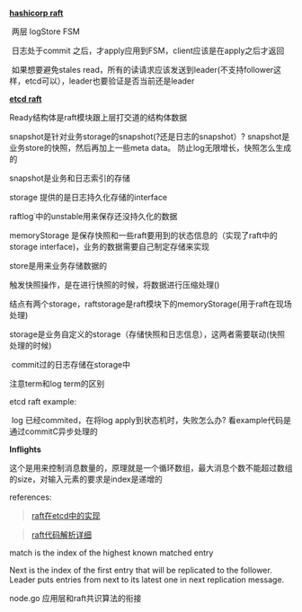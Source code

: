 **[hashicorp raft](https://github.com/hashicorp/raft)**

​	两层 logStore FSM

​	日志处于commit 之后，才apply应用到FSM，client应该是在apply之后才返回

​	如果想要避免stales read，所有的读请求应该发送到leader(不支持follower这样，etcd可以），leader也要验证是否当前还是leader





**[etcd raft](https://github.com/etcd-io/etcd/tree/master/raft)**

Ready结构体是raft模块跟上层打交道的结构体数据

snapshot是针对业务storage的snapshot(?还是日志的snapshot）? snapshot是业务store的快照，然后再加上一些meta data。 防止log无限增长，快照怎么生成的

snapshot是业务和日志索引的存储

storage 提供的是日志持久化存储的interface

raftlog˙中的unstable用来保存还没持久化的数据

memoryStorage 是保存快照和一些raft要用到的状态信息的（实现了raft中的storage interface)，业务的数据需要自己制定存储来实现

store是用来业务存储数据的



触发快照操作，是在进行快照的时候，将数据进行压缩处理()



结点有两个storage，raftstorage是raft模块下的memoryStorage(用于raft在现场处理)

​				   storage是业务自定义的storage（存储快照和日志信息），这两者需要联动(快照处理的时候)

​				 commit过的日志存储在storage中

注意term和log term的区别

etcd raft example:

​	log 已经commited，在将log apply到状态机时，失败怎么办? 看example代码是通过commitC异步处理的



**Inflights**

这个是用来控制消息数量的，原理就是一个循环数组，最大消息个数不能超过数组的size，对输入元素的要求是index是递增的



references:

> [raft在etcd中的实现](http://blog.betacat.io/post/raft-implementation-in-etcd/)

>  [raft代码解析详细](https://www.codedump.info/post/20180922-etcd-raft/#msgvote-msgprevote%E6%B6%88%E6%81%AF%E4%BB%A5%E5%8F%8Amsgvoteresp-msgprevoteresp%E6%B6%88%E6%81%AF)

match is the index of the highest known matched entry

Next is the index of the first entry that will be replicated to the follower.  Leader puts entries from next to its latest one in next replication message.

node.go 应用层和raft共识算法的衔接